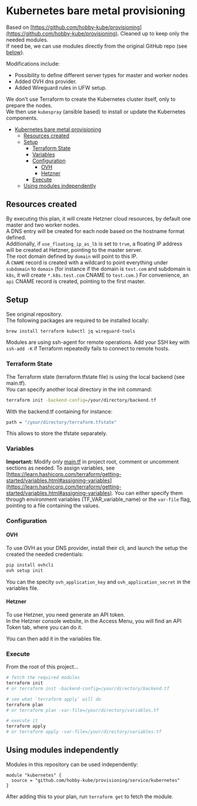 # Kubernetes bare metal provisioning

Based on [https://github.com/hobby-kube/provisioning](https://github.com/hobby-kube/provisioning).
Cleaned up to keep only the needed modules.  
If need be, we can use modules directly from the original GitHub repo (see [below](#using-modules-independently)).

Modifications include:

- Possibility to define different server types for master and worker nodes
- Added OVH dns provider.  
- Added Wireguard rules in UFW setup.

We don't use Terraform to create the Kubernetes cluster itself, only to prepare the nodes.  
We then use `kubespray` (ansible based) to install or update the Kubernetes components.

<!-- TOC -->

- [Kubernetes bare metal provisioning](#kubernetes-bare-metal-provisioning)
    - [Resources created](#resources-created)
    - [Setup](#setup)
        - [Terraform State](#terraform-state)
        - [Variables](#variables)
        - [Configuration](#configuration)
            - [OVH](#ovh)
            - [Hetzner](#hetzner)
        - [Execute](#execute)
    - [Using modules independently](#using-modules-independently)

<!-- /TOC -->

## Resources created

By executing this plan, it will create Hetzner cloud resources, by default
one master and two worker nodes.  
A DNS entry will be created for each node based on the hostname format defined.  
Additionally, if `use_floating_ip_as_lb` is set to `true`, a floating IP address will be
created at Hetzner, pointing to the master server.  
The root domain defined by `domain` will point to this IP.  
A `CNAME` record is created with a wildcard to point everything under `subdomain` to `domain`
(for instance if the domain is `test.com` and subdomain is `k8s`, it will create `*.k8s.test.com` CNAME to `test.com.`)
For convenience, an `api` CNAME record is created, pointing to the first master.

## Setup

See original repository.  
The following packages are required to be installed locally:

```sh
brew install terraform kubectl jq wireguard-tools
```

Modules are using ssh-agent for remote operations. Add your SSH key with `ssh-add -K` if Terraform repeatedly fails to connect to remote hosts.

### Terraform State

The Terraform state (terraform.tfstate file) is using the local backend (see main.tf).  
You can specify another local directory in the init command:

```bash
terraform init -backend-config=/your/directory/backend.tf
```

With the backend.tf containing for instance:

```bash
path = "/your/directory/terraform.tfstate"
```

This allows to store the tfstate separately.

### Variables

**Important:** Modify only [main.tf](main.tf) in project root, comment or uncomment sections as needed. 
To assign variables, see [https://learn.hashicorp.com/terraform/getting-started/variables.html#assigning-variables](https://learn.hashicorp.com/terraform/getting-started/variables.html#assigning-variables).
You can either specify them through environment variables (TF_VAR_variable_name) or the `var-file` flag, 
pointing to a file containing the values.

### Configuration

#### OVH

To use OVH as your DNS provider, install their cli, and launch the setup
the created the needed credentials:

```bash
pip install ovhcli
ovh setup init
```

You can the specity `ovh_application_key` and `ovh_application_secret` in
the variables file.

#### Hetzner

To use Hetzner, you need generate an API token.  
In the Hetzner console website, in the Access Menu, you will find an API Token tab, where
you can do it.

You can then add it in the variables file.

### Execute

From the root of this project...

```sh
# fetch the required modules
terraform init
# or terraform init -backend-config=/your/directory/backend.tf

# see what `terraform apply` will do
terraform plan
# or terraform plan -var-file=/your/directory/variables.tf

# execute it
terraform apply
# or terraform apply -var-file=/your/directory/variables.tf
```

## Using modules independently

Modules in this repository can be used independently:

```hcl
module "kubernetes" {
  source = "github.com/hobby-kube/provisioning/service/kubernetes"
}
```

After adding this to your plan, run `terraform get` to fetch the module.
